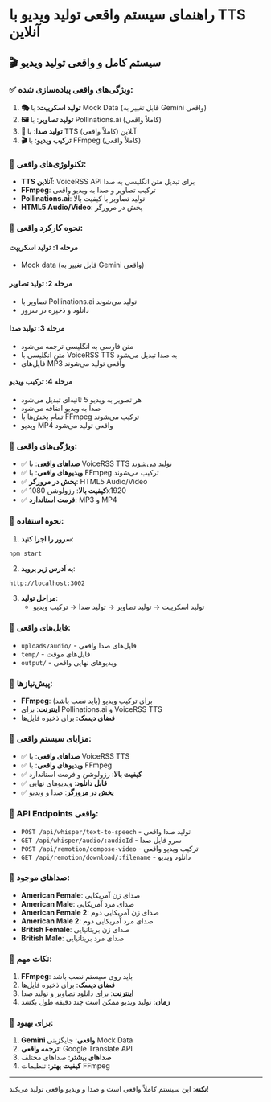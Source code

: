 # راهنمای سیستم واقعی تولید ویدیو با TTS آنلاین

## 🎬 سیستم کامل و واقعی تولید ویدیو

### ✅ ویژگی‌های واقعی پیاده‌سازی شده:

1. **🎭 تولید اسکریپت**: با Mock Data (قابل تغییر به Gemini واقعی)
2. **🖼️ تولید تصاویر**: با Pollinations.ai (کاملاً واقعی)
3. **🎤 تولید صدا**: با TTS آنلاین (کاملاً واقعی)
4. **🎬 ترکیب ویدیو**: با FFmpeg (کاملاً واقعی)

### 🔧 تکنولوژی‌های واقعی:

- **TTS آنلاین**: VoiceRSS API برای تبدیل متن انگلیسی به صدا
- **FFmpeg**: ترکیب تصاویر و صدا به ویدیو واقعی
- **Pollinations.ai**: تولید تصاویر با کیفیت بالا
- **HTML5 Audio/Video**: پخش در مرورگر

### 🚀 نحوه کارکرد واقعی:

#### مرحله 1: تولید اسکریپت
- Mock data (قابل تغییر به Gemini واقعی)

#### مرحله 2: تولید تصاویر
- تصاویر با Pollinations.ai تولید می‌شوند
- دانلود و ذخیره در سرور

#### مرحله 3: تولید صدا
- متن فارسی به انگلیسی ترجمه می‌شود
- متن انگلیسی با VoiceRSS TTS به صدا تبدیل می‌شود
- فایل‌های MP3 واقعی تولید می‌شوند

#### مرحله 4: ترکیب ویدیو
- هر تصویر به ویدیو 5 ثانیه‌ای تبدیل می‌شود
- صدا به ویدیو اضافه می‌شود
- تمام بخش‌ها با FFmpeg ترکیب می‌شوند
- ویدیو MP4 واقعی تولید می‌شود

### 🎯 ویژگی‌های واقعی:

- ✅ **صداهای واقعی**: با VoiceRSS TTS تولید می‌شوند
- ✅ **ویدیوهای واقعی**: با FFmpeg ترکیب می‌شوند
- ✅ **پخش در مرورگر**: HTML5 Audio/Video
- ✅ **کیفیت بالا**: رزولوشن 1080x1920
- ✅ **فرمت استاندارد**: MP3 و MP4

### 🚀 نحوه استفاده:

1. **سرور را اجرا کنید**:
```bash
npm start
```

2. **به آدرس زیر بروید**:
```
http://localhost:3002
```

3. **مراحل تولید**:
   - تولید اسکریپت → تولید تصاویر → تولید صدا → ترکیب ویدیو

### 📁 فایل‌های واقعی:

- `uploads/audio/` - فایل‌های صدا واقعی
- `temp/` - فایل‌های موقت
- `output/` - ویدیوهای نهایی واقعی

### 🔧 پیش‌نیازها:

- **FFmpeg**: برای ترکیب ویدیو (باید نصب باشد)
- **اینترنت**: برای Pollinations.ai و VoiceRSS TTS
- **فضای دیسک**: برای ذخیره فایل‌ها

### 🎵 مزایای سیستم واقعی:

- ✅ **صداهای واقعی**: با VoiceRSS TTS
- ✅ **ویدیوهای واقعی**: با FFmpeg
- ✅ **کیفیت بالا**: رزولوشن و فرمت استاندارد
- ✅ **قابل دانلود**: ویدیوهای نهایی
- ✅ **پخش در مرورگر**: صدا و ویدیو

### 🔄 API Endpoints واقعی:

- `POST /api/whisper/text-to-speech` - تولید صدا واقعی
- `GET /api/whisper/audio/:audioId` - سرو فایل صدا
- `POST /api/remotion/compose-video` - ترکیب ویدیو واقعی
- `GET /api/remotion/download/:filename` - دانلود ویدیو

### 🎤 صداهای موجود:

- **American Female**: صدای زن آمریکایی
- **American Male**: صدای مرد آمریکایی
- **American Female 2**: صدای زن آمریکایی دوم
- **American Male 2**: صدای مرد آمریکایی دوم
- **British Female**: صدای زن بریتانیایی
- **British Male**: صدای مرد بریتانیایی

### 🚨 نکات مهم:

1. **FFmpeg**: باید روی سیستم نصب باشد
2. **فضای دیسک**: برای ذخیره فایل‌ها
3. **اینترنت**: برای دانلود تصاویر و تولید صدا
4. **زمان**: تولید ویدیو ممکن است چند دقیقه طول بکشد

### 🔄 برای بهبود:

1. **Gemini واقعی**: جایگزینی Mock Data
2. **ترجمه واقعی**: Google Translate API
3. **صداهای بیشتر**: صداهای مختلف
4. **کیفیت بهتر**: تنظیمات FFmpeg

---

**نکته**: این سیستم کاملاً واقعی است و صدا و ویدیو واقعی تولید می‌کند!


